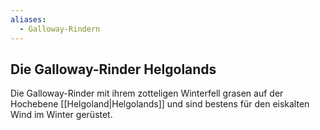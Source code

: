```yaml
---
aliases:
  - Galloway-Rindern
---
```

## Die Galloway-Rinder Helgolands
Die Galloway-Rinder mit ihrem zotteligen Winterfell grasen auf der Hochebene [[Helgoland|Helgolands]] und sind bestens für den eiskalten Wind im Winter gerüstet.
